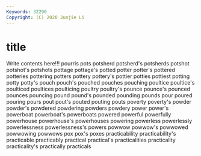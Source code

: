 ```yaml
---
Keywords: 32290
Copyright: (C) 2020 Junjie Li
---
```


# title

Write contents here!!!
pourris 
pots 
potsherd 
potsherd's 
potsherds 
potshot
potshot's 
potshots 
pottage 
pottage's 
potted 
potter 
potter's 
pottered 
potteries 
pottering
potters 
pottery 
pottery's 
pottier 
potties 
pottiest 
potting 
potty 
potty's 
pouch
pouch's 
pouched 
pouches 
pouching 
poultice 
poultice's 
poulticed 
poultices 
poulticing 
poultry
poultry's 
pounce 
pounce's 
pounced 
pounces 
pouncing 
pound 
pound's 
pounded 
pounding
pounds 
pour 
poured 
pouring 
pours 
pout 
pout's 
pouted 
pouting 
pouts
poverty 
poverty's 
powder 
powder's 
powdered 
powdering 
powders 
powdery 
power 
power's
powerboat 
powerboat's 
powerboats 
powered 
powerful 
powerfully 
powerhouse 
powerhouse's 
powerhouses 
powering
powerless 
powerlessly 
powerlessness 
powerlessness's 
powers 
powwow 
powwow's 
powwowed 
powwowing 
powwows
pox 
pox's 
poxes 
practicability 
practicability's 
practicable 
practicably 
practical 
practical's 
practicalities
practicality 
practicality's 
practically 
practicals 
